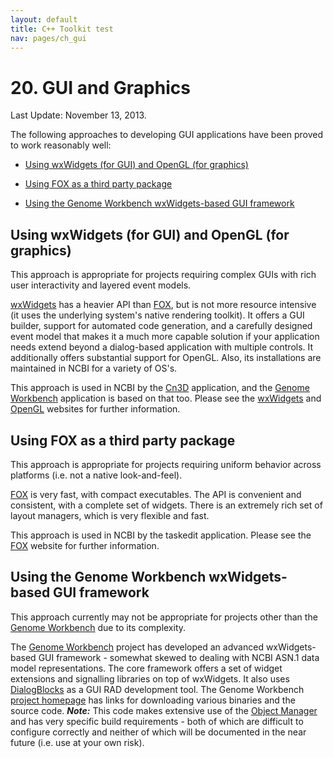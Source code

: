 ```yaml
---
layout: default
title: C++ Toolkit test
nav: pages/ch_gui
---
```



20\. GUI and Graphics
===================================

Last Update: November 13, 2013.

The following approaches to developing GUI applications have been proved to work reasonably well:

-   [Using wxWidgets (for GUI) and OpenGL (for graphics)](#ch_gui.Using_wxWidgets_for_GUI_and_OpenG)

-   [Using FOX as a third party package](#ch_gui.Using_FOX_as_a_third_party_packag)

-   [Using the Genome Workbench wxWidgets-based GUI framework](#ch_gui.Using_the_Genome_Workbench_wxWidg)

<a name="ch_gui.Using_wxWidgets_for_GUI_and_OpenG"></a>

Using wxWidgets (for GUI) and OpenGL (for graphics)
---------------------------------------------------

This approach is appropriate for projects requiring complex GUIs with rich user interactivity and layered event models.

[wxWidgets](http://www.wxwidgets.org/) has a heavier API than [FOX](http://www.fox-toolkit.org/), but is not more resource intensive (it uses the underlying system's native rendering toolkit). It offers a GUI builder, support for automated code generation, and a carefully designed event model that makes it a much more capable solution if your application needs extend beyond a dialog-based application with multiple controls. It additionally offers substantial support for OpenGL. Also, its installations are maintained in NCBI for a variety of OS's.

This approach is used in NCBI by the [Cn3D](https://www.ncbi.nlm.nih.gov/Structure/CN3D/cn3d.shtml) application, and the [Genome Workbench](https://www.ncbi.nlm.nih.gov/projects/gbench/) application is based on that too. Please see the [wxWidgets](http://www.wxwidgets.org/) and [OpenGL](http://www.opengl.org/) websites for further information.

<a name="ch_gui.Using_FOX_as_a_third_party_packag"></a>

Using FOX as a third party package
----------------------------------

This approach is appropriate for projects requiring uniform behavior across platforms (i.e. not a native look-and-feel).

[FOX](http://www.fox-toolkit.org/) is very fast, with compact executables. The API is convenient and consistent, with a complete set of widgets. There is an extremely rich set of layout managers, which is very flexible and fast.

This approach is used in NCBI by the taskedit application. Please see the [FOX](http://www.fox-toolkit.org/) website for further information.

<a name="ch_gui.Using_the_Genome_Workbench_wxWidg"></a>

Using the Genome Workbench wxWidgets-based GUI framework
--------------------------------------------------------

This approach currently may not be appropriate for projects other than the [Genome Workbench](https://www.ncbi.nlm.nih.gov/projects/gbench/) due to its complexity.

The [Genome Workbench](https://www.ncbi.nlm.nih.gov/projects/gbench/) project has developed an advanced wxWidgets-based GUI framework - somewhat skewed to dealing with NCBI ASN.1 data model representations. The core framework offers a set of widget extensions and signalling libraries on top of wxWidgets. It also uses [DialogBlocks](http://www.dialogblocks.com/) as a GUI RAD development tool. The Genome Workbench [project homepage](https://www.ncbi.nlm.nih.gov/projects/gbench/) has links for downloading various binaries and the source code. ***Note:*** This code makes extensive use of the [Object Manager](ch_objmgr.html) and has very specific build requirements - both of which are difficult to configure correctly and neither of which will be documented in the near future (i.e. use at your own risk).


